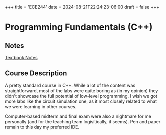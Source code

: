 +++
title = 'ECE244'
date = 2024-08-21T22:24:23-06:00
draft = false
+++

# Programming Fundamentals (C++)

## Notes
[Textbook Notes](/files/secondyear/ece244.pdf) 

## Course Description
A pretty standard course in C++. While a lot of the content was straightforward, most of the labs were quite boring as (in my opinion) they didn't showcase the full potential of low-level programming. I wish we got more labs like the circuit simulation one, as it most closely related to what we were learning in other courses. 

Computer-based midterm and final exam were also a nightmare for me personally (and for the teaching team logisitically, it seems). Pen and paper remain to this day my preferred IDE. 